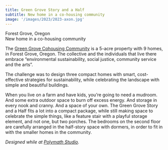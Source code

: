 ```yaml
---
title: Green Grove Story and a Half
subtitle: New home in a co-housing community
image: '/images/2023/2023-axon.jpg'
---
```


Forest Grove, Oregon<br>
New home in a co-housing community

The [Green Grove Cohousing Community](https://greengrovecoho.org/) is a 5-acre property with 9 homes, in Forest Grove, Oregon. The collective and the individuals that live there embrace “environmental sustainability, social justice, community service and the arts”.

The challenge was to design three compact homes with smart, cost-effective strategies for sustainability, while celebrating the landscape with simple and beautiful buildings.

When you live on a farm and have kids, you’re going to need a mudroom. And some extra outdoor space to burn off excess energy. And storage in every nook and cranny. And a space of your own. The Green Grove Story and a Half fits a lot into a compact package, while still making space to celebrate the simple things, like a feature stair with a playful storage element, and not one, but two porches. The bedrooms on the second floor are carefully arranged in the half-story space with dormers, in order to fit in with the smaller homes in the community.

*Designed while at [Polymath Studio](https://www.polymath.shop/).*